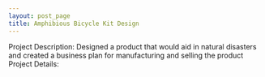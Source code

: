 ```yaml
---
layout: post_page
title: Amphibious Bicycle Kit Design
---
```


Project Description:
Designed a product that would aid in natural disasters and created a business plan for manufacturing and selling the product
Project Details:
<br />
<div align="left">
            <a href="/files/powerpoint.pptx"><i class="fa fa-file-powerpoint-o fa-2x"></i></a>
            <a href="/files/paper.docx"><i class="fa fa-file-text-o fa-2x"></i></a>
</div>
<br />